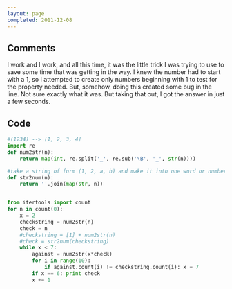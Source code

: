```yaml
---
layout: page
completed: 2011-12-08
---
```


## Comments

I work and I work, and all this time, it was the little trick I was trying to
use to save some time that was getting in the way. I knew the number had to
start with a 1, so I attempted to create only numbers beginning with 1 to test
for the property needed. But, somehow, doing this created some bug in the line.
Not sure exactly what it was. But taking that out, I got the answer in just a
few seconds.

## Code

```python
#(1234) --> [1, 2, 3, 4]
import re
def num2str(n):
	return map(int, re.split('_', re.sub('\B', '_', str(n))))

#take a string of form (1, 2, a, b) and make it into one word or number of form 12ab
def str2num(n):
	return ''.join(map(str, n))	


from itertools import count
for n in count(0):
	x = 2
	checkstring = num2str(n)
	check = n
	#checkstring = [1] + num2str(n)
	#check = str2num(checkstring)
	while x < 7:
		against = num2str(x*check)
		for i in range(10):
			if against.count(i) != checkstring.count(i): x = 7
		if x == 6: print check
		x += 1
```
